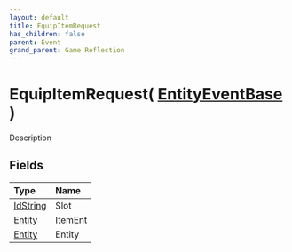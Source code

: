 ```yaml
---
layout: default
title: EquipItemRequest
has_children: false
parent: Event
grand_parent: Game Reflection
---
```

# EquipItemRequest( [ EntityEventBase ](/docs/game-reflection/events/entity_event_base) )
Description 

## Fields

| Type | Name |
|:-------------|:--------------|
| [IdString](/docs/game-reflection/components/id_string) | Slot |
| [Entity](/docs/game-reflection/classes/entity) | ItemEnt |
| [Entity](/docs/game-reflection/classes/entity) | Entity |

